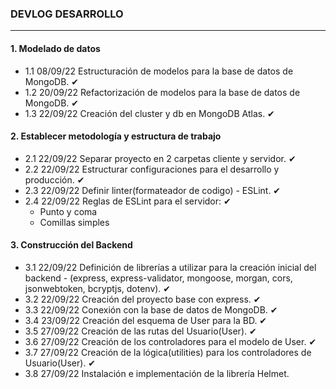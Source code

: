 ### DEVLOG DESARROLLO

---

#### 1. Modelado de datos

- 1.1 08/09/22 Estructuración de modelos para la base de datos de MongoDB.  ✔
- 1.2 20/09/22 Refactorización de modelos para la base de datos de MongoDB.  ✔
- 1.3 22/09/22 Creación del cluster y db en MongoDB Atlas.  ✔

#### 2. Establecer metodología y estructura de trabajo

- 2.1 22/09/22 Separar proyecto en 2 carpetas cliente y servidor.  ✔
- 2.2 22/09/22 Estructurar configuraciones para el desarrollo y producción.  ✔
- 2.3 22/09/22 Definir linter(formateador de codigo) - ESLint.  ✔
- 2.4 22/09/22 Reglas de ESLint para el servidor:  ✔
  - Punto y coma
  - Comillas simples

#### 3. Construcción del Backend

- 3.1 22/09/22 Definición de librerías a utilizar para la creación inicial del backend - (express, express-validator, mongoose, morgan, cors, jsonwebtoken, bcryptjs, dotenv).  ✔
- 3.2 22/09/22 Creación del proyecto base con express.  ✔
- 3.3 22/09/22 Conexión con la base de datos de MongoDB.  ✔
- 3.4 23/09/22 Creación del esquema de User para la BD.  ✔
- 3.5 27/09/22 Creación de las rutas del Usuario(User).  ✔
- 3.6 27/09/22 Creación de los controladores para el modelo de User.  ✔
- 3.7 27/09/22 Creación de la lógica(utilities) para los controladores de Usuario(User).  ✔
- 3.8 27/09/22 Instalación e implementación de la librería Helmet.
